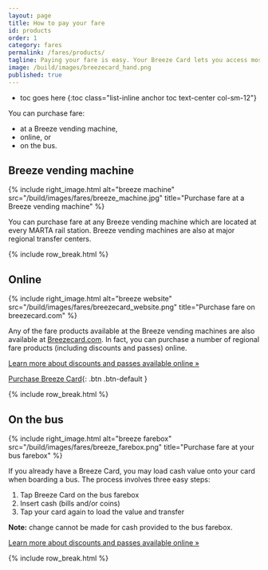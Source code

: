 ```yaml
---
layout: page
title: How to pay your fare
id: products
order: 1
category: fares
permalink: /fares/products/
tagline: Paying your fare is easy. Your Breeze Card lets you access most of the transit in the Atlanta region.
image: /build/images/breezecard_hand.png
published: true
---
```



* toc goes here
{:toc class="list-inline anchor toc text-center col-sm-12"}

You can purchase fare:
- at a Breeze vending machine,
- online, or
- on the bus.

## Breeze vending machine

{% include right_image.html alt="breeze machine" src="/build/images/fares/breeze_machine.jpg" title="Purchase fare at a Breeze vending machine" %}

You can purchase fare at any Breeze vending machine which are located at every MARTA rail station.  Breeze vending machines are also at major regional transfer centers. 

{% include row_break.html %}

## Online

{% include right_image.html alt="breeze website" src="/build/images/fares/breezecard_website.png" title="Purchase fare on breezecard.com" %}

Any of the fare products available at the Breeze vending machines are also available at [Breezecard.com](http://breezecard.com).  In fact, you can purchase a number of regional fare products (including discounts and passes) online.  

[Learn more about discounts and passes available online »](/fares/passes)

[Purchase Breeze Card](http://breezecard.com){: .btn .btn-default }

{% include row_break.html %}

## On the bus

{% include right_image.html alt="breeze farebox" src="/build/images/fares/breeze_farebox.png" title="Purchase fare at your bus farebox" %}

If you already have a Breeze Card, you may load cash value onto your card when boarding a bus.  The process involves three easy steps:

1. Tap Breeze Card on the bus farebox
2. Insert cash (bills and/or coins)
3. Tap your card again to load the value and transfer

**Note:** change cannot be made for cash provided to the bus farebox.

[Learn more about discounts and passes available online »](/fares/passes)

{% include row_break.html %}
